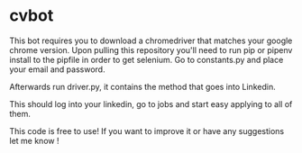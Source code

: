 # cvbot
This bot requires you to download a chromedriver that matches your google chrome version.
Upon pulling this repository you'll need to run pip or pipenv install to the pipfile in order to get selenium.
Go to constants.py and place your email and password.

Afterwards run driver.py, it contains the method that goes into Linkedin.

This should log into your linkedin, go to jobs and start easy applying to all of them.



This code is free to use! If you want to improve it or have any suggestions let me know !

